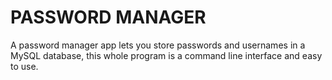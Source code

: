 # PASSWORD MANAGER
A password manager app lets you store passwords and usernames in a MySQL database, this whole program is a command line interface and easy to use.

